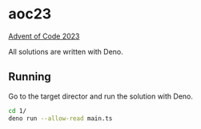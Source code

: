 # aoc23

[Advent of Code 2023](https://adventofcode.com/2023)

All solutions are written with Deno. 

## Running

Go to the target director and run the solution with Deno.

```bash
cd 1/
deno run --allow-read main.ts
```